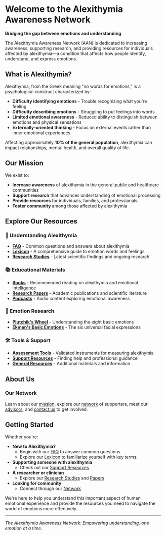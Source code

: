 # Welcome to the Alexithymia Awareness Network

**Bridging the gap between emotions and understanding**

The Alexithymia Awareness Network (AAN) is dedicated to increasing awareness, supporting research, and providing resources for individuals affected by alexithymia—a condition that affects how people identify, understand, and express emotions.

## What is Alexithymia?

Alexithymia, from the Greek meaning "no words for emotions," is a psychological construct characterized by:

- **Difficulty identifying emotions** - Trouble recognizing what you're feeling
- **Difficulty describing emotions** - Struggling to put feelings into words  
- **Limited emotional awareness** - Reduced ability to distinguish between emotions and physical sensations
- **Externally-oriented thinking** - Focus on external events rather than inner emotional experiences

Affecting approximately **10% of the general population**, alexithymia can impact relationships, mental health, and overall quality of life.

## Our Mission

We exist to:

- **Increase awareness** of alexithymia in the general public and healthcare communities
- **Support research** that advances understanding of emotional processing
- **Provide resources** for individuals, families, and professionals
- **Foster community** among those affected by alexithymia

## Explore Our Resources

### 🧠 **Understanding Alexithymia**
- [**FAQ**](faq.md) - Common questions and answers about alexithymia
- [**Lexicon**](lexicon.md) - A comprehensive guide to emotion words and feelings
- [**Research Studies**](studies.md) - Latest scientific findings and ongoing research

### 📚 **Educational Materials**
- [**Books**](books.md) - Recommended reading on alexithymia and emotional intelligence
- [**Research Papers**](papers.md) - Academic publications and scientific literature
- [**Podcasts**](podcasts.md) - Audio content exploring emotional awareness

### 🔬 **Emotion Research**
- [**Plutchik's Wheel**](plutchik.md) - Understanding the eight basic emotions
- [**Ekman's Basic Emotions**](ekman.md) - The six universal facial expressions

### 🛠️ **Tools & Support**
- [**Assessment Tools**](tools.md) - Validated instruments for measuring alexithymia
- [**Support Resources**](support.md) - Finding help and professional guidance
- [**General Resources**](resources.md) - Additional materials and information

## About Us

### Our Network
Learn about our [mission](mission.md), explore our [network](network.md) of supporters, meet our [advisors](advisors.md), and [contact us](contact.md) to get involved.

## Getting Started

Whether you're:

- **New to Alexithymia?**
    - Begin with our [FAQ](faq.md) to answer common questions.
    - Explore our [Lexicon](lexicon.md) to familiarize yourself with key terms.
- **Supporting someone with alexithymia** 
    - Check out our [Support Resources](support.md)
- **A researcher or clinician** 
    - Explore our [Research Studies](studies.md) and [Papers](papers.md)
- **Looking for community** 
    - Connect through our [Network](network.md)

We're here to help you understand this important aspect of human emotional experience and provide the resources you need to navigate the world of emotions more effectively.

---

*The Alexithymia Awareness Network: Empowering understanding, one emotion at a time.*
